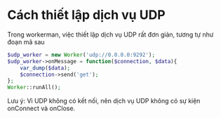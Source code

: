 # Cách thiết lập dịch vụ UDP

Trong workerman, việc thiết lập dịch vụ UDP rất đơn giản, tương tự như đoạn mã sau

```php
$udp_worker = new Worker('udp://0.0.0.0:9292');
$udp_worker->onMessage = function($connection, $data){
    var_dump($data);
    $connection->send('get');
};
Worker::runAll();
```

Lưu ý: Vì UDP không có kết nối, nên dịch vụ UDP không có sự kiện onConnect và onClose.

